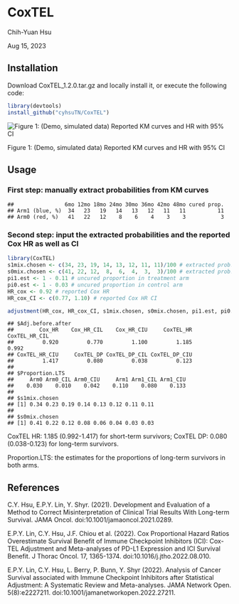 CoxTEL
================
Chih-Yuan Hsu

Aug 15, 2023

## Installation
Download CoxTEL_1.2.0.tar.gz and locally install it, or execute the following code:
``` r
library(devtools)
install_github("cyhsuTN/CoxTEL")
```

![Figure 1: (Demo, simulated data) Reported KM curves and HR with 95% CI](https://github.com/cyhsuTN/CoxTEL/blob/master/Demo_Fig.png)

Figure 1: (Demo, simulated data) Reported KM curves and HR with 95% CI

## Usage
### First step: manually extract probabilities from KM curves

    ##                6mo 12mo 18mo 24mo 30mo 36mo 42mo 48mo cured prop.
    ## Arm1 (blue, %)  34   23   19   14   13   12   11   11          11
    ## Arm0 (red, %)   41   22   12    8    6    4    3    3           3

### Second step: input the extracted probabilities and the reported Cox HR as well as CI

``` r
library(CoxTEL)
s1mix.chosen <- c(34, 23, 19, 14, 13, 12, 11, 11)/100 # extracted prob. in treatment arm
s0mix.chosen <- c(41, 22, 12,  8,  6,  4,  3,  3)/100 # extracted prob. in control arm
pi1.est <- 1 - 0.11 # uncured proportion in treatment arm
pi0.est <- 1 - 0.03 # uncured proportion in control arm
HR_cox <- 0.92 # reported Cox HR
HR_cox_CI <- c(0.77, 1.10) # reported Cox HR CI

adjustment(HR_cox, HR_cox_CI, s1mix.chosen, s0mix.chosen, pi1.est, pi0.est)
```

    ## $Adj.before.after
    ##        Cox_HR    Cox_HR_CIL    Cox_HR_CIU     CoxTEL_HR CoxTEL_HR_CIL 
    ##         0.920         0.770         1.100         1.185         0.992 
    ## CoxTEL_HR_CIU     CoxTEL_DP CoxTEL_DP_CIL CoxTEL_DP_CIU 
    ##         1.417         0.080         0.038         0.123 
    ## 
    ## $Proportion.LTS
    ##     Arm0 Arm0_CIL Arm0_CIU     Arm1 Arm1_CIL Arm1_CIU 
    ##    0.030    0.010    0.042    0.110    0.080    0.133 
    ## 
    ## $s1mix.chosen
    ## [1] 0.34 0.23 0.19 0.14 0.13 0.12 0.11 0.11
    ## 
    ## $s0mix.chosen
    ## [1] 0.41 0.22 0.12 0.08 0.06 0.04 0.03 0.03

CoxTEL HR: 1.185 (0.992-1.417) for short-term survivors; CoxTEL DP: 0.080 (0.038-0.123) for long-term survivors.

Proportion.LTS: the estimates for the proportions of long-term survivors in both arms.

## References
C.Y. Hsu, E.P.Y. Lin, Y. Shyr. (2021). Development and Evaluation of a Method to Correct Misinterpretation of Clinical Trial Results With Long-term Survival. JAMA Oncol. doi:10.1001/jamaoncol.2021.0289.

E.P.Y. Lin, C.Y. Hsu, J.F. Chiou et al. (2022). Cox Proportional Hazard Ratios Overestimate Survival Benefit of Immune Checkpoint Inhibitors (ICI): Cox-TEL Adjustment and Meta-analyses of PD-L1 Expression and ICI Survival Benefit. J Thorac Oncol. 17, 1365-1374. doi:10.1016/j.jtho.2022.08.010.

E.P.Y. Lin, C.Y. Hsu, L. Berry, P. Bunn, Y. Shyr (2022). Analysis of Cancer Survival associated with Immune Checkpoint Inhibitors after Statistical Adjustment: A Systematic Review and Meta-analyses. JAMA Network Open. 5(8):e2227211. doi:10.1001/jamanetworkopen.2022.27211.

